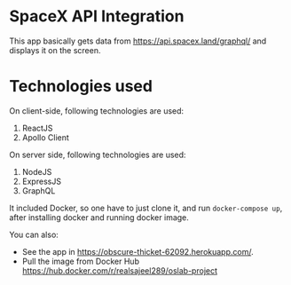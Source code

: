 # SpaceX API Integration


This app basically gets data from https://api.spacex.land/graphql/ and displays it on the screen. 

# Technologies used

On client-side, following technologies are used:
1. ReactJS
2. Apollo Client

On server side, following technologies are used:
1. NodeJS
2. ExpressJS
3. GraphQL

It included Docker, so one have to just clone it, and run `docker-compose up`, after installing docker and running docker image.

You can also:
  - See the app in https://obscure-thicket-62092.herokuapp.com/.
  - Pull the image from Docker Hub https://hub.docker.com/r/realsajeel289/oslab-project
